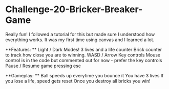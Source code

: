 # Challenge-20-Bricker-Breaker-Game
Really fun! I followed a tutorial for this but made sure I understood how everything works. It was my first time using canvas and I learned a lot.

**Features: **
Light / Dark Modes!
3 lives and a life counter
Brick counter to track how close you are to winning.
WASD / Arrow Key controls
Mouse control is in the code but commented out for now - prefer the key controls
Pause / Resume game pressing esc

**Gameplay: **
Ball speeds up everytime you bounce it
You have 3 lives
If you lose a life, speed gets reset
Once you destroy all bricks you win!


